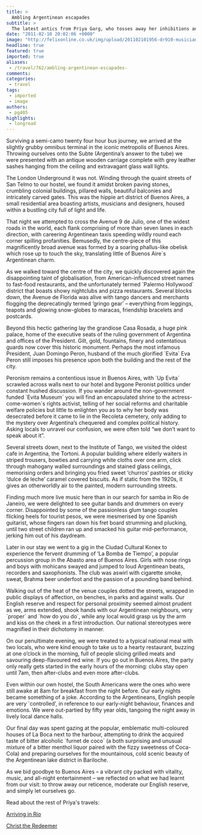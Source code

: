 ```yaml
---
title: >
  Ambling Argentinean escapades
subtitle: >
  The latest antics from Priya Garg, who tosses away her inhibitions and embraces the manic culture of Argentina’s booming capital
date: "2011-02-10 20:02:06 +0000"
image: "http://felixonline.co.uk/img/upload/201102101956-dr910-musician.jpg"
headline: true
featured: true
imported: true
aliases:
 - /travel/762/ambling-argentinean-escapades-
comments:
categories:
 - travel
tags:
 - imported
 - image
authors:
 - pg405
highlights:
 - longread
---
```


Surviving a semi-camo twenty four hour bus journey, we arrived at the slightly grubby omnibus terminal in the iconic metropolis of Buenos Aires. Throwing ourselves onto the Subte (Argentina’s answer to the tube) we were presented with an antique wooden carriage complete with grey leather sashes hanging from the ceiling and extravagant glass wall lights.

The London Underground it was not. Winding through the quaint streets of San Telmo to our hostel, we found it amidst broken paving stones, crumbling colonial buildings, pillared walls, beautiful balconies and intricately carved gates. This was the hippie art district of Buenos Aires, a small residential area boasting artists, musicians and designers, housed within a bustling city full of light and life.

That night we attempted to cross the Avenue 9 de Julio, one of the widest roads in the world, each flank comprising of more than seven lanes in each direction, with careering Argentinean taxis speeding wildly round each corner spilling profanities. Bemusedly, the centre-piece of this magnificently broad avenue was formed by a soaring phallus-like obelisk which rose up to touch the sky, translating little of Buenos Aire´s Argentinean charm.

As we walked toward the centre of the city, we quickly discovered again the disappointing taint of globalisation, from American-influenced street names to fast-food restaurants, and the unfortunately termed ´Palermo Hollywood´ district that boasts showy nightclubs and pizza restaurants. Several blocks down, the Avenue de Florida was alive with tango dancers and merchants flogging the deprecatingly termed ‘gringo gear’ – everything from leggings, teapots and glowing snow-globes to maracas, friendship bracelets and postcards.

Beyond this hectic gathering lay the grandiose Casa Rosada, a huge pink palace, home of the executive seats of the ruling government of Argentina and offices of the President. Gilt, gold, fountains, finery and ostentatious guards now cover this historic monument. Perhaps the most infamous President, Juan Domingo Peron, husband of the much glorified ´Evita´ Eva Peron still imposes his presence upon both the building and the rest of the city.

Peronism remains a contentious issue in Buenos Aires, with ´Up Evita´ scrawled across walls next to our hotel and bygone Peronist politics under constant hushed discussion. If you wander around the non-government funded ´Evita Museum´ you will find an encapsulated shrine to the actress-come-women´s rights activist, telling of her social reforms and charitable welfare policies but little to enlighten you as to why her body was desecrated before it came to lie in the Recoleta cemetery, only adding to the mystery over Argentina’s chequered and complex political history. Asking locals to unravel our confusion, we were often told “we don’t want to speak about it”.

Several streets down, next to the Institute of Tango, we visited the oldest cafe in Argentina, the Tortoni. A popular building where elderly waiters in striped trousers, bowties and carrying white cloths over one arm, click through mahogany walled surroundings and stained glass ceilings, memorising orders and bringing you fried sweet ‘churros’ pastries or sticky ‘dulce de leche’ caramel covered biscuits. As if static from the 1920s, it gives an otherworldly air to the painted, modern surrounding streets.

Finding much more live music here than in our search for samba in Rio de Janeiro, we were delighted to see guitar bands and drummers on every corner. Disappointed by some of the passionless glum tango couples flicking heels for tourist pesos, we were mesmerised by one Spanish guitarist, whose fingers ran down his fret board strumming and plucking, until two street children ran up and smacked his guitar mid-performance, jerking him out of his daydream.

Later in our stay we went to a gig in the Ciudad Cultural Konex to experience the fervent drumming of ‘La Bomba de Tiempo’, a popular percussion group in the Abasto area of Buenos Aires. Girls with nose rings and boys with mohicans swayed and jumped to loud Argentinean beats, recorders and saxophonists. The club was aswirl with cigarette smoke, sweat, Brahma beer underfoot and the passion of a pounding band behind.

Walking out of the heat of the venue couples dotted the streets, wrapped in public displays of affection, on benches, in parks and against walls. Our English reserve and respect for personal proximity seemed almost prudent as we, arms extended, shook hands with our Argentinean neighbours, very ´proper´ and ´how do you do´, while any local would grasp us by the arm and kiss on the cheek in a first introduction. Our national stereotypes were magnified in their dichotomy in manner.

On our penultimate evening, we were treated to a typical national meal with two locals, who were kind enough to take us to a hearty restaurant, buzzing at one o’clock in the morning, full of people slicing grilled meats and savouring deep-flavoured red wine. If you go out in Buenos Aires, the party only really gets started in the early hours of the morning: clubs stay open until 7am, then after-clubs and even more after-clubs.

Even within our own hostel, the South Americans were the ones who were still awake at 8am for breakfast from the night before. Our early nights became something of a joke. According to the Argentineans, English people are very ´controlled’, in reference to our early-night behaviour, finances and emotions. We were out-partied by fifty year olds, tangoing the night away in lively local dance halls.

Our final day was spent gazing at the popular, emblematic multi-coloured houses of La Boca next to the harbour, attempting to drink the acquired taste of bitter alcoholic ´furnet de coco´ (a both surprising and unusual mixture of a bitter menthol liquor paired with the fizzy sweetness of Coca-Cola) and preparing ourselves for the mountainous, cold scenic beauty of the Argentinean lake district in Bariloche.

As we bid goodbye to Buenos Aires – a vibrant city packed with vitality, music, and all-night entertainment – we reflected on what we had learnt from our visit: to throw away our reticence, moderate our English reserve, and simply let ourselves go.

Read about the rest of Priya's travels:

[Arriving in Rio](http://www.felixonline.co.uk/?article=689)

[Christ the Redeemer](http://www.felixonline.co.uk/?article=704)
